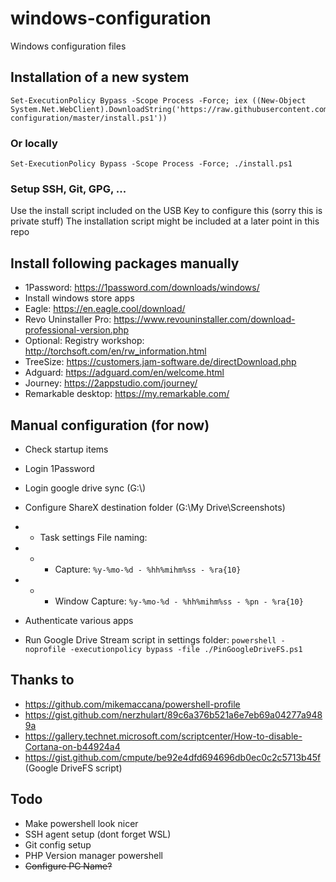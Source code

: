 # windows-configuration
Windows configuration files

## Installation of a new system

```
Set-ExecutionPolicy Bypass -Scope Process -Force; iex ((New-Object System.Net.WebClient).DownloadString('https://raw.githubusercontent.com/jonaswouters/windows-configuration/master/install.ps1'))
```

### Or locally
```
Set-ExecutionPolicy Bypass -Scope Process -Force; ./install.ps1
```

### Setup SSH, Git, GPG, ...
Use the install script included on the USB Key to configure this (sorry this is private stuff)
The installation script might be included at a later point in this repo

## Install following packages manually

* 1Password: https://1password.com/downloads/windows/
* Install windows store apps
* Eagle: https://en.eagle.cool/download/
* Revo Uninstaller Pro: https://www.revouninstaller.com/download-professional-version.php
* Optional: Registry workshop: http://torchsoft.com/en/rw_information.html
* TreeSize: https://customers.jam-software.de/directDownload.php
* Adguard: https://adguard.com/en/welcome.html
* Journey: https://2appstudio.com/journey/
* Remarkable desktop: https://my.remarkable.com/

## Manual configuration (for now)

* Check startup items
* Login 1Password
* Login google drive sync (G:\\)

* Configure ShareX destination folder (G:\My Drive\Screenshots)
* * Task settings File naming:
* * * Capture: `%y-%mo-%d - %hh%mihm%ss - %ra{10}`
* * * Window Capture: `%y-%mo-%d - %hh%mihm%ss - %pn - %ra{10}`
* Authenticate various apps
* Run Google Drive Stream script in settings folder: `powershell -noprofile -executionpolicy bypass -file ./PinGoogleDriveFS.ps1`

## Thanks to

* https://github.com/mikemaccana/powershell-profile
* https://gist.github.com/nerzhulart/89c6a376b521a6e7eb69a04277a9489a
* https://gallery.technet.microsoft.com/scriptcenter/How-to-disable-Cortana-on-b44924a4
* https://gist.github.com/cmpute/be92e4dfd694696db0ec0c2c5713b45f (Google DriveFS script)

## Todo

* Make powershell look nicer
* SSH agent setup (dont forget WSL)
* Git config setup
* PHP Version manager powershell
* ~~Configure PC Name?~~